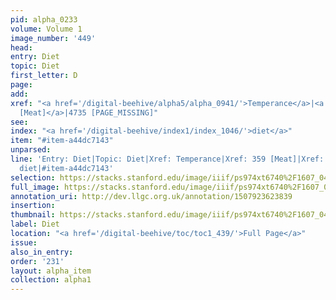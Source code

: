 ```yaml
---
pid: alpha_0233
volume: Volume 1
image_number: '449'
head: 
entry: Diet
topic: Diet
first_letter: D
page: 
add: 
xref: "<a href='/digital-beehive/alpha5/alpha_0941/'>Temperance</a>|<a href='/digital-beehive/num2/num_0424/'>359
  [Meat]</a>|4735 [PAGE_MISSING]"
see: 
index: "<a href='/digital-beehive/index1/index_1046/'>diet</a>"
item: "#item-a44dc7143"
unparsed: 
line: 'Entry: Diet|Topic: Diet|Xref: Temperance|Xref: 359 [Meat]|Xref: 4735 [PAGE_MISSING]|Index:
  diet|#item-a44dc7143'
selection: https://stacks.stanford.edu/image/iiif/ps974xt6740%2F1607_0448/399,3898,3049,587/full/0/default.jpg
full_image: https://stacks.stanford.edu/image/iiif/ps974xt6740%2F1607_0448/full/full/0/default.jpg
annotation_uri: http://dev.llgc.org.uk/annotation/1507923623839
insertion: 
thumbnail: https://stacks.stanford.edu/image/iiif/ps974xt6740%2F1607_0448/399,3898,600,180/250,/0/default.jpg
label: Diet
location: "<a href='/digital-beehive/toc/toc1_439/'>Full Page</a>"
issue: 
also_in_entry: 
order: '231'
layout: alpha_item
collection: alpha1
---
```

